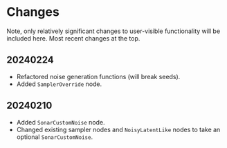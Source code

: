 # Changes

Note, only relatively significant changes to user-visible functionality will be included here. Most recent changes at the top.

## 20240224

* Refactored noise generation functions (will break seeds).
* Added `SamplerOverride` node.

## 20240210

* Added `SonarCustomNoise` node.
* Changed existing sampler nodes and `NoisyLatentLike` nodes to take an optional `SonarCustomNoise`.
